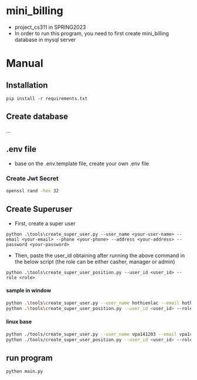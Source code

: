# mini_billing
- project_cs311 in SPRING2023
- In order to run this program, you need to first create mini_billing database in mysql server


# Manual

## Installation
```
pip install -r requirements.txt
```

## Create database
...

## .env file
- base on the .env.template file, create your own .env file

### Create Jwt Secret

``` bash
openssl rand -hex 32
```

## Create Superuser

- First, create a super user
```
python .\tools\create_super_user.py --user_name <your-user-name> --email <your-email> --phone <your-phone> --address <your-address> --password <your-password>
```

- Then, paste the user_id obtaining after running the above command in the below script (the role can be either casher, manager or admin)

```
python .\tools\create_super_user_position.py --user_id <user_id> --role <role>

```
#### sample in window
``` bash
python .\tools\create_super_user.py --user_name hothienlac --email hothienlac@gmail.com --phone 0987654321 --address qwe.rty --password 123
python .\tools\create_super_user_position.py --user_id <user_id> --role <role>
```

#### linux base

``` bash
python ./tools/create_super_user.py --user_name vpa141203 --email vpa141203@gmail.com --phone 0123456789 --address ttu-plaza --password 123456
python ./tools/create_super_user_position.py --user_id <user_id> --role <role>
```

## run program
```
python main.py
```

